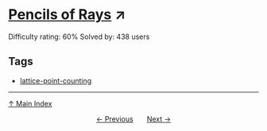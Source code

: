 # [Pencils of Rays](https://projecteuler.net/problem=372) ↗️

Difficulty rating: 60%
Solved by: 438 users
## Tags

- [lattice-point-counting](../tags/lattice-point-counting.md)



---

[↑ Main Index](../README.md)


<div align=center><a href='371.md'>← Previous</a> &nbsp;&nbsp; &nbsp;&nbsp;  <a href='373.md'>Next →</a></div>
